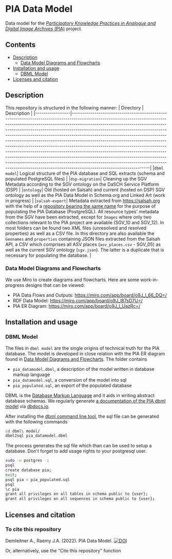 # PIA Data Model
Data model for the [_Participatory Knowledge Practices in Analogue and Digital Image Archives_ (PIA)](https://about.participatory-archives.ch) project.

## Contents
- [Description](#description)
    - [Data Model Diagrams and Flowcharts](#data-model-diagrams-and-flowcharts)
- [Installation and usage](#installation-and-usage)
    - [DBML Model](#dbml-model)
- [Licenses and citation](#licenses-and-citation)

## Description
This repository is structured in the following manner: 
| Directory       | Description                                                                                                                                                                                                                                                                                                                                                                                                                                                                                                                                                                                                                                                                                                                                                                                                                                      |
|-----------------|--------------------------------------------------------------------------------------------------------------------------------------------------------------------------------------------------------------------------------------------------------------------------------------------------------------------------------------------------------------------------------------------------------------------------------------------------------------------------------------------------------------------------------------------------------------------------------------------------------------------------------------------------------------------------------------------------------------------------------------------------------------------------------------------------------------------------------------------------|
|`dbml model`| Logical structure of the PIA database and SQL extracts (schema and populated PostgreSQL files)                                                                                                                                                                                                                                                                                                                                                                                                                                                                                                                                                                                                                                                                                                                                                    |
|`dsp-migration`| Cleaning up the SGV Metadata according to the SGV ontology on the DaSCH Service Platform (DSP)                                                                                                                                                                                                                                                                                                                                                                                                                                                                                                                                                                                                                                                                                                                                                   |
|`ontology`| Old (hosted on Salsah) and current (hosted on DSP) SGV ontology as well as the PIA Data Model in Schema.org and Linked Art (work in progress)                                                                                                                                                                                                                                                                                                                                                                                                                                                                                                                                                                                                                                                                                                                                                                        |
|`salsah-export`| Metadata extracted from https://salsah.org with the help of a [repository bearing the same name](https://github.com/Participatory-Image-Archives/salsah-export) for the purpose of populating the PIA Database (PostgreSQL).  All resource types' metadata from the SGV have been extracted, except for `Images` where only two collections relevant to the PIA project are available (SGV_10 and SGV_12). In most folders can be found two XML files (unresolved and resolved properties) as well as a CSV file.  In this directory are also available the `Geonames` and `properties` containing JSON files extracted from the Salsah API, a CSV which comprises all ASV places (`asv_places.csv` - SGV_05) as well as the current SGV ontology (`sgv.json`). The latter is a duplicate that is necessary for populating the database. |

### Data Model Diagrams and Flowcharts
We use Miro to create diagrams and flowcharts. Here are some work-in-progress designs that can be viewed:

- PIA Data Flows and Outputs: https://miro.com/app/board/o9J_l_66_DQ=/
- RDF Data Model: https://miro.com/app/board/o9J_l87sD7U=/
- PIA ER Diagram: https://miro.com/app/board/o9J_l_UazRc=/

## Installation and usage
### DBML Model
The files in `dbml model` are the single origins of technical truth for the PIA database. The model is developed in close relation with the PIA ER diagram found in [Data Model Diagrams and Flowcharts](#data-model-diagrams-and-flowcharts). The folder contains

- `pia_datamodel.dbml`, a description of the model written in database markup language
- `pia_datamodel.sql`, a conversion of the model into sql
- `pia_populated.sql`, an export of the populated database

DBML is the [Database Markup Language](https://www.dbml.org/) and it aids in writing abstract database schemas. We regularly generate [a documentation of the PIA dbml model](https://dbdocs.io/thgie/pia_datamodel) via [dbdocs.io](https://dbdocs.io).

After installing the [dbml command line tool](https://www.dbml.org/cli/#installation), the sql file can be generated with the following commands

```bash
cd dbml\ model/
dbml2sql pia_datamodel.dbml
````

The process generates the sql file which than can be used to setup a database. Don't forget to add usage rights to your postgresql user.

```bash
sudo -u postgres -i
psql
create database pia;
exit;
psql pia < pia_populated.sql
psql
\c pia
grant all privileges on all tables in schema public to {user};
grant all privileges on all sequences in schema public to {user};
```

## Licenses and citation
### To cite this repository
Demleitner A., Raemy J.A. (2022). PIA Data Model.
[![DOI](https://zenodo.org/badge/363361989.svg)](https://zenodo.org/badge/latestdoi/363361989) 

Or, alternatively, use the "Cite this repository" function 
